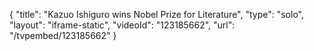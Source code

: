 {
    "title": "Kazuo Ishiguro wins Nobel Prize for Literature",
    "type": "solo",
    "layout": "iframe-static",
    "videoId": "123185662",
    "url": "\/tvpembed\/123185662"
}